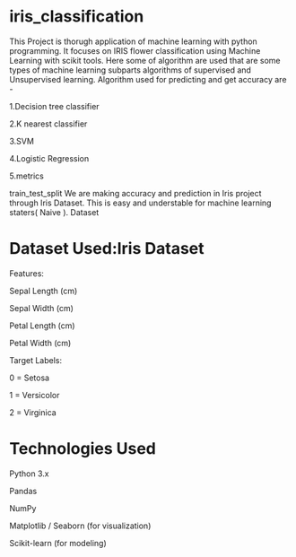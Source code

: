 # iris_classification
This Project is thorugh application of machine learning with python programming. It focuses on IRIS flower classification using Machine Learning with scikit tools. Here some of algorithm are used that are some types of machine learning subparts algorithms of supervised and Unsupervised learning. Algorithm used for predicting and get accuracy are -

1.Decision tree classifier

2.K nearest classifier

3.SVM

4.Logistic Regression

5.metrics

train_test_split We are making accuracy and prediction in Iris project through Iris Dataset. This is easy and understable for machine learning staters( Naive ).
 Dataset
 
 # Dataset Used:Iris Dataset

Features:

Sepal Length (cm)

Sepal Width (cm)

Petal Length (cm)

Petal Width (cm)

Target Labels:

0 = Setosa

1 = Versicolor

2 = Virginica

# Technologies Used
Python 3.x

Pandas

NumPy

Matplotlib / Seaborn (for visualization)

Scikit-learn (for modeling)


